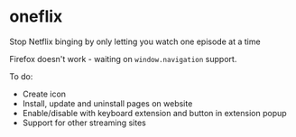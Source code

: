 # oneflix
Stop Netflix binging by only letting you watch one episode at a time

Firefox doesn't work - waiting on `window.navigation` support.

To do:
- Create icon
- Install, update and uninstall pages on website
- Enable/disable with keyboard extension and button in extension popup
- Support for other streaming sites
